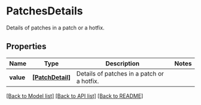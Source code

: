 # PatchesDetails

Details of patches in a patch or a hotfix.

## Properties
Name | Type | Description | Notes
------------ | ------------- | ------------- | -------------
**value** | [**[PatchDetail]**](PatchDetail.md) | Details of patches in a patch or a hotfix. | 

[[Back to Model list]](../README.md#documentation-for-models) [[Back to API list]](../README.md#documentation-for-api-endpoints) [[Back to README]](../README.md)


